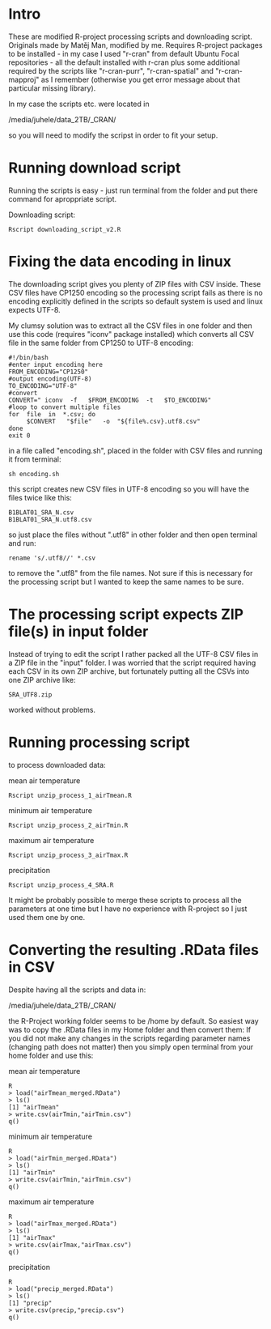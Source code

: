 # Intro

These are modified R-project processing scripts and downloading script. Originals made by Matěj Man, modified by me.
Requires R-project packages to be installed - in my case I used "r-cran" from default Ubuntu Focal repositories - all the default installed with r-cran plus some additional required by the scripts like "r-cran-purr", "r-cran-spatial" and "r-cran-mapproj" as I remember (otherwise you get error message about that particular missing library).

In my case the scripts etc. were located in 

/media/juhele/data_2TB/_CRAN/ 

so you will need to modify the scripst in order to fit your setup.

# Running download script

Running the scripts is easy - just run terminal from the folder and put there command for aproppriate script.

Downloading script:
```
Rscript downloading_script_v2.R
```
# Fixing the data encoding in linux

The downloading script gives you plenty of ZIP files with CSV inside. These CSV files have CP1250 encoding so the processing script fails as there is no encoding explicitly defined in the scripts so default system is used and linux expects UTF-8.

My clumsy solution was to extract all the CSV files in one folder and then use this code (requires "iconv" package installed) which converts all CSV file in the same folder from CP1250 to UTF-8 encoding:
```
#!/bin/bash
#enter input encoding here
FROM_ENCODING="CP1250"
#output encoding(UTF-8)
TO_ENCODING="UTF-8"
#convert
CONVERT=" iconv  -f   $FROM_ENCODING  -t   $TO_ENCODING"
#loop to convert multiple files 
for  file  in  *.csv; do
     $CONVERT   "$file"   -o  "${file%.csv}.utf8.csv"
done
exit 0
```
in a file called "encoding.sh", placed in the folder with CSV files and running it from terminal:

```
sh encoding.sh
```
this script creates new CSV files in UTF-8 encoding so you will have the files twice like this:

```
B1BLAT01_SRA_N.csv
B1BLAT01_SRA_N.utf8.csv
```
so just place the files without ".utf8" in other folder and then open terminal and run:
```
rename 's/.utf8//' *.csv
```
to remove the  ".utf8" from the file names. Not sure if this is necessary for the processing script but I wanted to keep the same names to be sure.

# The processing script expects ZIP file(s) in input folder

Instead of trying to edit the script I rather packed all the UTF-8 CSV files in a ZIP file in the "input" folder.
I was worried that the script required having each CSV in its own ZIP archive, but fortunately putting all the CSVs into one ZIP archive like:

```
SRA_UTF8.zip
```
worked without problems.


# Running processing script

to process downloaded data:

mean air temperature
```
Rscript unzip_process_1_airTmean.R
```

minimum air temperature
```
Rscript unzip_process_2_airTmin.R
```

maximum air temperature
```
Rscript unzip_process_3_airTmax.R
```

precipitation
```
Rscript unzip_process_4_SRA.R
```

It might be probably possible to merge these scripts to process all the parameters at one time but I have no experience with R-project so I just used them one by one.

# Converting the resulting .RData files in CSV

Despite having all the scripts and data in: 

/media/juhele/data_2TB/_CRAN/ 

the R-Project working folder seems to be /home by default. So easiest way was to copy the .RData files in my Home folder and then convert them:
If you did not make any changes in the scripts regarding parameter names (changing path does not matter) then you simply open terminal from your home folder and use this:

mean air temperature
```
R
> load("airTmean_merged.RData")
> ls()
[1] "airTmean"
> write.csv(airTmin,"airTmin.csv") 
q()
```

minimum air temperature
```
R
> load("airTmin_merged.RData")
> ls()
[1] "airTmin"
> write.csv(airTmin,"airTmin.csv") 
q()
```

maximum air temperature
```
R
> load("airTmax_merged.RData")
> ls()
[1] "airTmax"
> write.csv(airTmax,"airTmax.csv") 
q()
```

precipitation
```
R
> load("precip_merged.RData")
> ls()
[1] "precip"
> write.csv(precip,"precip.csv") 
q()
```
  
